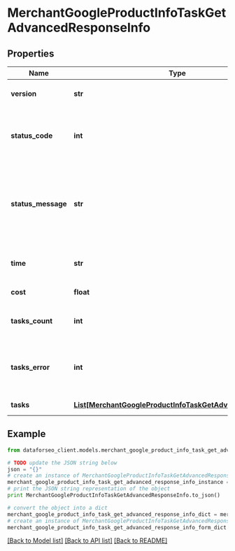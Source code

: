 # MerchantGoogleProductInfoTaskGetAdvancedResponseInfo


## Properties

Name | Type | Description | Notes
------------ | ------------- | ------------- | -------------
**version** | **str** | the current version of the API | [optional] 
**status_code** | **int** | general status code you can find the full list of the response codes here | [optional] 
**status_message** | **str** | general informational message you can find the full list of general informational messages here | [optional] 
**time** | **str** | total execution time, seconds | [optional] 
**cost** | **float** | total tasks cost, USD | [optional] 
**tasks_count** | **int** | the number of tasks in the tasks array | [optional] 
**tasks_error** | **int** | the number of tasks in the tasks array returned with an error | [optional] 
**tasks** | [**List[MerchantGoogleProductInfoTaskGetAdvancedTaskInfo]**](MerchantGoogleProductInfoTaskGetAdvancedTaskInfo.md) | array of tasks | [optional] 

## Example

```python
from dataforseo_client.models.merchant_google_product_info_task_get_advanced_response_info import MerchantGoogleProductInfoTaskGetAdvancedResponseInfo

# TODO update the JSON string below
json = "{}"
# create an instance of MerchantGoogleProductInfoTaskGetAdvancedResponseInfo from a JSON string
merchant_google_product_info_task_get_advanced_response_info_instance = MerchantGoogleProductInfoTaskGetAdvancedResponseInfo.from_json(json)
# print the JSON string representation of the object
print MerchantGoogleProductInfoTaskGetAdvancedResponseInfo.to_json()

# convert the object into a dict
merchant_google_product_info_task_get_advanced_response_info_dict = merchant_google_product_info_task_get_advanced_response_info_instance.to_dict()
# create an instance of MerchantGoogleProductInfoTaskGetAdvancedResponseInfo from a dict
merchant_google_product_info_task_get_advanced_response_info_form_dict = merchant_google_product_info_task_get_advanced_response_info.from_dict(merchant_google_product_info_task_get_advanced_response_info_dict)
```
[[Back to Model list]](../README.md#documentation-for-models) [[Back to API list]](../README.md#documentation-for-api-endpoints) [[Back to README]](../README.md)


